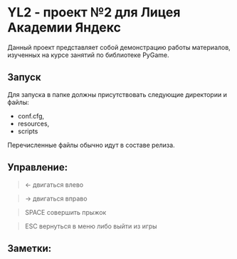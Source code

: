# YL2 - проект №2 для Лицея Академии Яндекс

Данный проект представляет собой демонстрацию работы материалов, изученных на курсе занятий по библиотеке PyGame.

## Запуск

Для запуска в папке должны присутствовать следующие директории и файлы:

- conf.cfg, 
- resources, 
- scripts

Перечисленные файлы обычно идут в составе релиза.

## Управление:

> <- двигаться влево

> -> двигаться вправо

> SPACE совершить прыжок

> ESC вернуться в меню либо выйти из игры

## Заметки:
